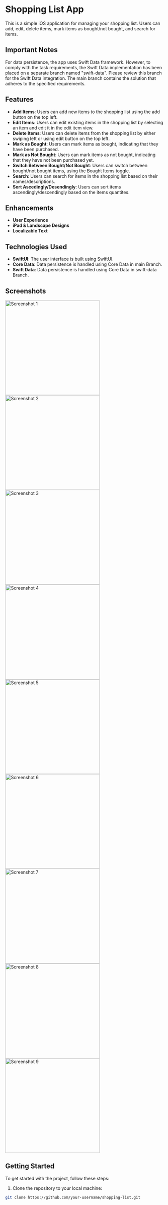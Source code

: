# Shopping List App

This is a simple iOS application for managing your shopping list. Users can add, edit, delete items, mark items as bought/not bought, and search for items.

## Important Notes

For data persistence, the app uses Swift Data framework. However, to comply with the task requirements, the Swift Data implementation has been placed on a separate branch named "swift-data". Please review this branch for the Swift Data integration. The main branch contains the solution that adheres to the specified requirements.

## Features

- **Add Items**: Users can add new items to the shopping list using the add button on the top left.
- **Edit Items**: Users can edit existing items in the shopping list by selecting an item and edit it in the edit item view.
- **Delete Items**: Users can delete items from the shopping list by either swiping left or using edit button on the top left.
- **Mark as Bought**: Users can mark items as bought, indicating that they have been purchased.
- **Mark as Not Bought**: Users can mark items as not bought, indicating that they have not been purchased yet.
- **Switch Between Bought/Not Bought**: Users can switch between bought/not bought items, using the Bought Items toggle.
- **Search**: Users can search for items in the shopping list based on their names/descriptions.
- **Sort Ascedingly/Desendingly**: Users can sort items ascendingly/descendingly based on the items quantites.

## Enhancements

- **User Experience**
- **iPad & Landscape Designs**
- **Localizable Text**

## Technologies Used

- **SwiftUI**: The user interface is built using SwiftUI.
- **Core Data**: Data persistence is handled using Core Data in main Branch.
- **Swift Data**: Data persistence is handled using Core Data in swift-data Branch.

## Screenshots

<img src="https://github.com/mohamedfarid1993/Shopping-List/assets/37486139/ec5cbc73-aaa9-4eb6-b085-495caba9016c" alt="Screenshot 1" width="300">
<img src="https://github.com/mohamedfarid1993/Shopping-List/assets/37486139/e9dadecc-2749-4cb3-b877-1b1a7129adc6" alt="Screenshot 2" width="300">
<img src="https://github.com/mohamedfarid1993/Shopping-List/assets/37486139/01bad88d-b054-43db-b1f5-e95680642870" alt="Screenshot 3" width="300">
<img src="https://github.com/mohamedfarid1993/Shopping-List/assets/37486139/9c186b1e-ced0-4cbf-b865-6b7b951a2cbb" alt="Screenshot 4" width="300">
<img src="https://github.com/mohamedfarid1993/Shopping-List/assets/37486139/64c8710c-414d-4958-b3a0-7e2761db1141" alt="Screenshot 5" width="300">
<img src="https://github.com/mohamedfarid1993/Shopping-List/assets/37486139/99b4e940-a739-43f8-9218-5fd06f4001b1" alt="Screenshot 6" width="300">
<img src="https://github.com/mohamedfarid1993/Shopping-List/assets/37486139/55b6ecc6-c092-4a14-92ff-b6a057c62533" alt="Screenshot 7" width="300">
<img src="https://github.com/mohamedfarid1993/Shopping-List/assets/37486139/52282f2f-263b-4469-a728-c8c3a457ac71" alt="Screenshot 8" width="300">
<img src="https://github.com/mohamedfarid1993/Shopping-List/assets/37486139/a816a83a-ea20-44ee-8fdb-e0a695eb694b" alt="Screenshot 9" width="300">

## Getting Started

To get started with the project, follow these steps:

1. Clone the repository to your local machine:

```bash
git clone https://github.com/your-username/shopping-list.git
